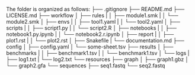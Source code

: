 
The folder is organized as follows:
├── .gitignore
├── README.md
├── LICENSE.md
├── workflow
│   ├── rules
|   │   ├── module1.smk
|   │   └── module2.smk
│   ├── envs
|   │   ├── tool1.yaml
|   │   └── tool2.yaml
│   ├── scripts
|   │   ├── script1.py
|   │   └── script2.R
│   ├── notebooks
|   │   ├── notebook1.py.ipynb
|   │   └── notebook2.r.ipynb
│   ├── report
|   │   ├── plot1.rst
|   │   └── plot2.rst
│   ├── Snakefile
|   └── documentation.md
├── config
│   ├── config.yaml
│   └── some-sheet.tsv
├── results
│   ├── benchmarks
|   │   ├── benchmark1.tsv
|   │   └── benchmark1.tsv
│   └── logs
|       ├── log1.txt
|       └── log2.txt
└── resources
    ├── graph
    │   ├── graph1.gbz
    │   └── graph2.gfa
    └── sequences
        ├── seq1.fastq
        └── seq2.fastq